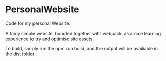 # PersonalWebsite
Code for my personal Website.

A fairly simple website, bundled together with webpack, as a nice learning experience to try and optimise site assets.

To build, simply run the npm run build, and the output will be availiable in the dist folder.
